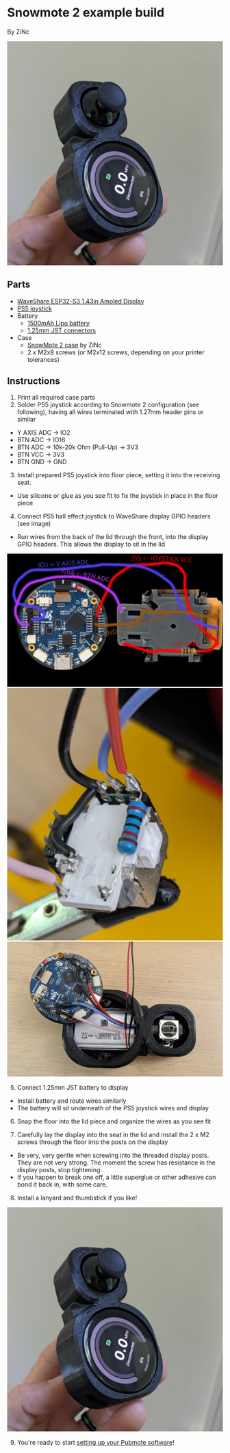 # Snowmote 2 example build

By ZiNc

![](snowmote2-assembly.png)

## Parts

- [WaveShare ESP32-S3 1.43in Amoled Display](https://www.waveshare.com/esp32-s3-touch-amoled-1.43.htm)
- [PS5 joystick](https://www.aliexpress.us/item/3256806823053436.html)
- Battery
  - [1500mAh Lipo battery](https://www.amazon.com/dp/B09DPNCLQZ)
  - [1.25mm JST connectors](https://www.amazon.com/dp/B088NQBF3V)
- Case
  - [SnowMote 2 case](https://www.printables.com/model/1410737) by ZiNc
  - 2 x M2x8 screws (or M2x12 screws, depending on your printer tolerances)

## Instructions

1. Print all required case parts
2. Solder PS5 joystick according to Snowmote 2 configuration (see following), having all wires terminated with 1.27mm header pins or similar
  - Y AXIS ADC -> IO2
  - BTN ADC -> IO16
  - BTN ADC -> 10k-20k Ohm (Pull-Up) -> 3V3
  - BTN VCC -> 3V3
  - BTN GND -> GND

3. Install prepared PS5 joystick into floor piece, setting it into the receiving seat.
  - Use silicone or glue as you see fit to fix the joystick in place in the floor piece

4. Connect PS5 hall effect joystick to WaveShare display GPIO headers (see image)
  - Run wires from the back of the lid through the front, into the display GPIO headers. This allows the display to sit in the lid

![](snowmote2-pinout.png)
![](snowmote2-wiring.png)
![](snowmote2-battery.png)

5. Connect 1.25mm JST battery to display
  - Install battery and route wires similarly
  - The battery will sit underneath of the PS5 joystick wires and display

6. Snap the floor into the lid piece and organize the wires as you see fit

7. Carefully lay the display into the seat in the lid and install the 2 x M2 screws through the floor into the posts on the display
  - Be very, very gentle when screwing into the threaded display posts. They are not very strong. The moment the screw has resistance in the display posts, stop tightening.
  - If you happen to break one off, a little superglue or other adhesive can bond it back in, with some care.

8. Install a lanyard and thumbstick if you like!

![](snowmote2-assembly.png)

9. You're ready to start [setting up your Pubmote software](/docs/quick-start.md)!
